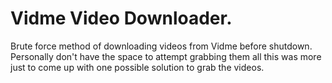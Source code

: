 # Vidme Video Downloader.

Brute force method of downloading videos from Vidme before shutdown.
Personally don't have the space to attempt grabbing them all this was
more just to come up with one possible solution to grab the videos.

